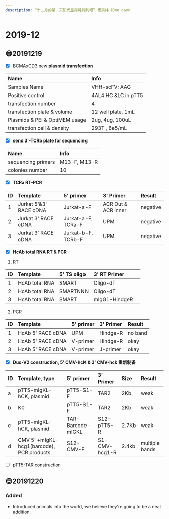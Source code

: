 ```yaml
---
description: “十二月的某一天阳光显得特别刺眼” 杨宗纬《One day》
---
```


# 2019-12

## 😁20191219

* [x] BCMAxCD3 new **plasmid transfection**

| Name | Info |
| :--- | :--- |
| Samples Name | VHH-scFV; AAG |
| Positive control | 4AL4 HC &LC in pTT5 |
| transfection number | 4 |
| transfection plate & volume | 12 well plate, 1mL |
| Plasmids & PEI & OptiMEM usage | 2ug, 4ug, 100uL |
| transfection cell & density | 293T , 6e5/mL |

* [x] **send 3'-TCRb plate for sequencing**  

| Name | Info |
| :--- | :--- |
| sequencing primers | M13-F, M13-R |
| colonies number | 10 |

* [x] **TCRa RT-PCR**

| ID | Template | 5'  primer | 3' Primer | Result |
| :--- | :--- | :--- | :--- | :--- |
| 1 | Jurkat 5'&3' RACE cDNA | Jurkat-a-F | ACR Out & ACR inner | negative |
| 2 | Jurkat 3' RACE cDNA | Jurkat-a-F, TCRa-F | UPM | negative |
| 3 | Jurkat 3' RACE cDNA | Jurkat-b-F, TCRb-F | UPM | negative |

* [x] **HcAb total RNA RT &  PCR**

1. RT

| ID | Template | 5'  TS oligo  | 3' RT Primer |  |
| :--- | :--- | :--- | :--- | :--- |
| 1 | HcAb total RNA | SMART | Oligo-dT |  |
| 2 | HcAb total RNA | SMARTNNN | Oligo-dT |  |
| 3 | HcAb total RNA | SMART | mIgG1-HindgeR |  |

2. PCR

| ID | Template | 5'  primer | 3' Primer | Result |
| :--- | :--- | :--- | :--- | :--- |
| 1 | HcAb 5' RACE cDNA | UPM | Hindge-R | no band |
| 2 | HcAb 5' RACE cDNA | V-primer | Hindge-R | okay |
| 3 | HcAb 5' RACE cDNA | V-primer | J-primer | okay |

* [x] **Duo-V2 construction, 5' CMV-hcK & 3' CMV-hck 重新制备**

| ID | Template, type | 5'  primer | 3' Primer | Size | Result |
| :--- | :--- | :--- | :--- | :--- | :--- |
| a | pTT5-mIgKL-hCK, plasmid | pTT5-S1-F | TAR2 | 2Kb | weak |
| b | K0 | pTT5-S1-F | TAR2 | 2Kb | weak |
| c | pTT5-mIgKL-hCK, plasmid | TAR-Barcode-mIGKL | S12-pTT5-R | 2.7Kb | weak |
| d |  CMV 5' +mIgKL-hcg1\(barcode\), PCR products | S12-CMV-F | S1-CMV-hcg1-R | 2.4kb | multiple bands |

* [ ] pTT5-TAR construction

## 😊20191220

### Added

* Introduced animals into the world, we believe they're going to be a neat addition.



## 

